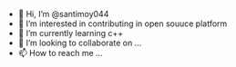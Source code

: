- 👋 Hi, I’m @santimoy044
- 👀 I’m interested in contributing in open souuce platform
- 🌱 I’m currently learning c++
- 💞️ I’m looking to collaborate on ...
- 📫 How to reach me ...

<!---
santimoy044/santimoy044 is a ✨ special ✨ repository because its `README.md` (this file) appears on your GitHub profile.
You can click the Preview link to take a look at your changes.
--->
